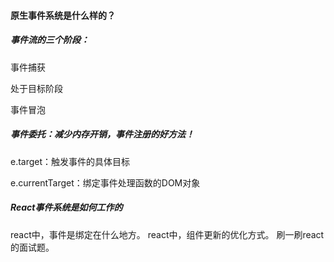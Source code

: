 #### 原生事件系统是什么样的？

##### 事件流的三个阶段：

事件捕获

处于目标阶段

事件冒泡



##### 事件委托：减少内存开销，事件注册的好方法！

e.target：触发事件的具体目标

e.currentTarget：绑定事件处理函数的DOM对象

##### React事件系统是如何工作的





react中，事件是绑定在什么地方。
react中，组件更新的优化方式。
刷一刷react的面试题。